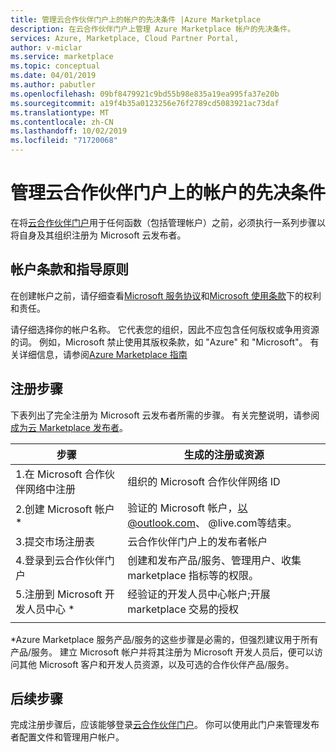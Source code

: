 ```yaml
---
title: 管理云合作伙伴门户上的帐户的先决条件 |Azure Marketplace
description: 在云合作伙伴门户上管理 Azure Marketplace 帐户的先决条件。
services: Azure, Marketplace, Cloud Partner Portal,
author: v-miclar
ms.service: marketplace
ms.topic: conceptual
ms.date: 04/01/2019
ms.author: pabutler
ms.openlocfilehash: 09bf8479921c9bd55b98e835a19ea995fa37e20b
ms.sourcegitcommit: a19f4b35a0123256e76f2789cd5083921ac73daf
ms.translationtype: MT
ms.contentlocale: zh-CN
ms.lasthandoff: 10/02/2019
ms.locfileid: "71720068"
---
```

# <a name="prerequisites-for-managing-accounts-on-the-cloud-partner-portal"></a>管理云合作伙伴门户上的帐户的先决条件 

在将[云合作伙伴门户](https://cloudpartner.azure.com/)用于任何函数（包括管理帐户）之前，必须执行一系列步骤以将自身及其组织注册为 Microsoft 云发布者。


## <a name="account-terms-and-guidelines"></a>帐户条款和指导原则

在创建帐户之前，请仔细查看[Microsoft 服务协议](https://www.microsoft.com/servicesagreement)和[Microsoft 使用条款](https://www.microsoft.com/en-us/legal/intellectualproperty/copyright)下的权利和责任。  

请仔细选择你的帐户名称。  它代表您的组织，因此不应包含任何版权或争用资源的词。  例如，Microsoft 禁止使用其版权条款，如 "Azure" 和 "Microsoft"。  有关详细信息，请参阅[Azure Marketplace 指南](https://docs.microsoft.com/azure/marketplace/guidelines)


## <a name="registration-steps"></a>注册步骤

下表列出了完全注册为 Microsoft 云发布者所需的步骤。  有关完整说明，请参阅[成为云 Marketplace 发布者](https://docs.microsoft.com/azure/marketplace/become-publisher)。 


|                   步骤                   |  生成的注册或资源                     |
|                  ------                  |  -----------------------------------                    |
| 1.在 Microsoft 合作伙伴网络中注册 |  组织的 Microsoft 合作伙伴网络 ID |
| 2.创建 Microsoft 帐户 *           |  验证的 Microsoft 帐户，以@outlook.com、 @live.com等结束。 |
| 3.提交市场注册表 | 云合作伙伴门户上的发布者帐户      |
| 4.登录到云合作伙伴门户        | 创建和发布产品/服务、管理用户、收集 marketplace 指标等的权限。 |
| 5.注册到 Microsoft 开发人员中心 * | 经验证的开发人员中心帐户;开展 marketplace 交易的授权  |
|   |   |

\*Azure Marketplace 服务产品/服务的这些步骤是必需的，但强烈建议用于所有产品/服务。  建立 Microsoft 帐户并将其注册为 Microsoft 开发人员后，便可以访问其他 Microsoft 客户和开发人员资源，以及可选的合作伙伴产品/服务。  


## <a name="next-steps"></a>后续步骤

完成注册步骤后，应该能够登录[云合作伙伴门户](https://cloudpartner.azure.com/)。  你可以使用此门户来管理发布者配置文件和管理用户帐户。

